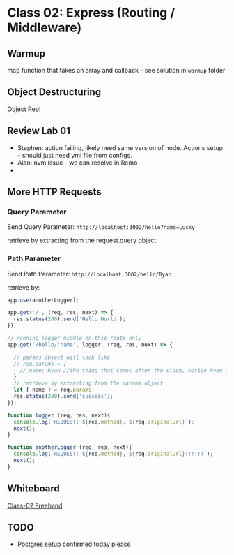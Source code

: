# Class 02: Express (Routing / Middleware)

## Warmup

map function that takes an array and callback - see solution in `warmup` folder

## Object Destructuring

[Object Repl](https://replit.com/@rkgallaway/object-destructing#index.js)

## Review Lab 01

- Stephen: action failing, likely need same version of node.  Actions setup - should just need yml file from configs.
- Alan: nvm issue - we can resolve in Remo
- 

## More HTTP Requests

### Query Parameter

Send Query Parameter:  `http://localhost:3002/hello?name=Lucky`

retrieve by extracting from the request.query object

### Path Parameter

Send Path Parameter:  `http://localhost:3002/hello/Ryan`

retrieve by:  

```javascript
app.use(anotherLogger);

app.get('/', (req, res, next) => {
  res.status(200).send('Hello World');
});

// running logger middle on this route only
app.get('/hello/:name', logger, (req, res, next) => {

  // params object will look like
  // req.params = {
    // name: Ryan //the thing that comes after the slash, notice Ryan in example above  
  }
  // retrieve by extracting from the params object
  let { name } = req.params;
  res.status(200).send('success');
});

function logger (req, res, next){
  console.log(`REQUEST: ${req.method}, ${req.originalUrl}`);
  next();
}

function anotherLogger (req, res, next){
  console.log(`REQUEST: ${req.method}, ${req.originalUrl}!!!!!!`);
  next();
}
```

## Whiteboard

[Class-02 Freehand](https://projects.invisionapp.com/freehand/document/AP9MIsisS)

## TODO

- Postgres setup confirmed today please

